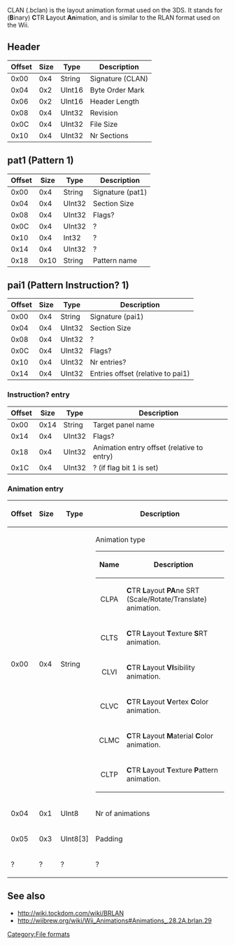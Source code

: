 CLAN (.bclan) is the layout animation format used on the 3DS. It stands
for (**B**inary) **C**TR **L**ayout **An**imation, and is similar to the
RLAN format used on the Wii.

## Header

| Offset | Size | Type   | Description      |
|--------|------|--------|------------------|
| 0x00   | 0x4  | String | Signature (CLAN) |
| 0x04   | 0x2  | UInt16 | Byte Order Mark  |
| 0x06   | 0x2  | UInt16 | Header Length    |
| 0x08   | 0x4  | UInt32 | Revision         |
| 0x0C   | 0x4  | UInt32 | File Size        |
| 0x10   | 0x4  | UInt32 | Nr Sections      |

## pat1 (Pattern 1)

| Offset | Size | Type   | Description      |
|--------|------|--------|------------------|
| 0x00   | 0x4  | String | Signature (pat1) |
| 0x04   | 0x4  | UInt32 | Section Size     |
| 0x08   | 0x4  | UInt32 | Flags?           |
| 0x0C   | 0x4  | UInt32 | ?                |
| 0x10   | 0x4  | Int32  | ?                |
| 0x14   | 0x4  | UInt32 | ?                |
| 0x18   | 0x10 | String | Pattern name     |

## pai1 (Pattern Instruction? 1)

| Offset | Size | Type   | Description                       |
|--------|------|--------|-----------------------------------|
| 0x00   | 0x4  | String | Signature (pai1)                  |
| 0x04   | 0x4  | UInt32 | Section Size                      |
| 0x08   | 0x4  | UInt32 | ?                                 |
| 0x0C   | 0x4  | UInt32 | Flags?                            |
| 0x10   | 0x4  | UInt32 | Nr entries?                       |
| 0x14   | 0x4  | UInt32 | Entries offset (relative to pai1) |

### Instruction? entry

| Offset | Size | Type   | Description                                |
|--------|------|--------|--------------------------------------------|
| 0x00   | 0x14 | String | Target panel name                          |
| 0x14   | 0x4  | UInt32 | Flags?                                     |
| 0x18   | 0x4  | UInt32 | Animation entry offset (relative to entry) |
| 0x1C   | 0x4  | UInt32 | ? (if flag bit 1 is set)                   |

### Animation entry

<table>
<thead>
<tr class="header">
<th><p>Offset</p></th>
<th><p>Size</p></th>
<th><p>Type</p></th>
<th><p>Description</p></th>
</tr>
</thead>
<tbody>
<tr class="odd">
<td><p>0x00</p></td>
<td><p>0x4</p></td>
<td><p>String</p></td>
<td><p>Animation type</p>
<table>
<thead>
<tr class="header">
<th><p>Name</p></th>
<th><p>Description</p></th>
</tr>
</thead>
<tbody>
<tr class="odd">
<td style="text-align: center;"><p>CLPA</p></td>
<td><p><strong>C</strong>TR <strong>L</strong>ayout
<strong>PA</strong>ne SRT (Scale/Rotate/Translate) animation.</p></td>
</tr>
<tr class="even">
<td style="text-align: center;"><p>CLTS</p></td>
<td><p><strong>C</strong>TR <strong>L</strong>ayout
<strong>T</strong>exture <strong>S</strong>RT animation.</p></td>
</tr>
<tr class="odd">
<td style="text-align: center;"><p>CLVI</p></td>
<td><p><strong>C</strong>TR <strong>L</strong>ayout
<strong>VI</strong>sibility animation.</p></td>
</tr>
<tr class="even">
<td style="text-align: center;"><p>CLVC</p></td>
<td><p><strong>C</strong>TR <strong>L</strong>ayout
<strong>V</strong>ertex <strong>C</strong>olor animation.</p></td>
</tr>
<tr class="odd">
<td style="text-align: center;"><p>CLMC</p></td>
<td><p><strong>C</strong>TR <strong>L</strong>ayout
<strong>M</strong>aterial <strong>C</strong>olor animation.</p></td>
</tr>
<tr class="even">
<td style="text-align: center;"><p>CLTP</p></td>
<td><p><strong>C</strong>TR <strong>L</strong>ayout
<strong>T</strong>exture <strong>P</strong>attern animation.</p></td>
</tr>
</tbody>
</table></td>
</tr>
<tr class="even">
<td><p>0x04</p></td>
<td><p>0x1</p></td>
<td><p>UInt8</p></td>
<td><p>Nr of animations</p></td>
</tr>
<tr class="odd">
<td><p>0x05</p></td>
<td><p>0x3</p></td>
<td><p>UInt8[3]</p></td>
<td><p>Padding</p></td>
</tr>
<tr class="even">
<td><p>?</p></td>
<td><p>?</p></td>
<td><p>?</p></td>
<td><p>?</p></td>
</tr>
</tbody>
</table>

## See also

- <http://wiki.tockdom.com/wiki/BRLAN>
- <http://wiibrew.org/wiki/Wii_Animations#Animations_.28.2A.brlan.29>

[Category:File formats](Category:File_formats "wikilink")